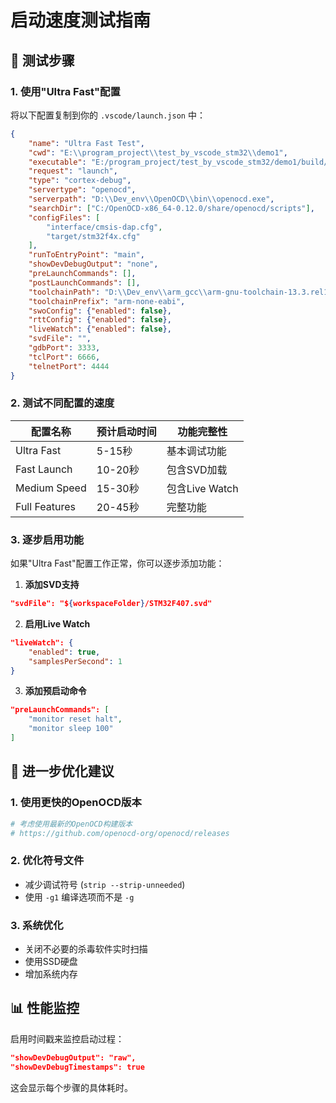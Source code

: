 # 启动速度测试指南

## 🧪 测试步骤

### 1. 使用"Ultra Fast"配置
将以下配置复制到你的 `.vscode/launch.json` 中：

```json
{
    "name": "Ultra Fast Test",
    "cwd": "E:\\program_project\\test_by_vscode_stm32\\demo1",
    "executable": "E:/program_project/test_by_vscode_stm32/demo1/build/Debug/demo1.elf",
    "request": "launch",
    "type": "cortex-debug",
    "servertype": "openocd",
    "serverpath": "D:\\Dev_env\\OpenOCD\\bin\\openocd.exe",
    "searchDir": ["C:/OpenOCD-x86_64-0.12.0/share/openocd/scripts"],
    "configFiles": [
        "interface/cmsis-dap.cfg",
        "target/stm32f4x.cfg"
    ],
    "runToEntryPoint": "main",
    "showDevDebugOutput": "none",
    "preLaunchCommands": [],
    "postLaunchCommands": [],
    "toolchainPath": "D:\\Dev_env\\arm_gcc\\arm-gnu-toolchain-13.3.rel1-mingw-w64-i686-arm-none-eabi\\bin",
    "toolchainPrefix": "arm-none-eabi",
    "swoConfig": {"enabled": false},
    "rttConfig": {"enabled": false},
    "liveWatch": {"enabled": false},
    "svdFile": "",
    "gdbPort": 3333,
    "tclPort": 6666,
    "telnetPort": 4444
}
```

### 2. 测试不同配置的速度

| 配置名称 | 预计启动时间 | 功能完整性 |
|---------|-------------|-----------|
| Ultra Fast | 5-15秒 | 基本调试功能 |
| Fast Launch | 10-20秒 | 包含SVD加载 |
| Medium Speed | 15-30秒 | 包含Live Watch |
| Full Features | 20-45秒 | 完整功能 |

### 3. 逐步启用功能

如果"Ultra Fast"配置工作正常，你可以逐步添加功能：

1. **添加SVD支持**
```json
"svdFile": "${workspaceFolder}/STM32F407.svd"
```

2. **启用Live Watch**
```json
"liveWatch": {
    "enabled": true,
    "samplesPerSecond": 1
}
```

3. **添加预启动命令**
```json
"preLaunchCommands": [
    "monitor reset halt",
    "monitor sleep 100"
]
```

## 🚀 进一步优化建议

### 1. 使用更快的OpenOCD版本
```bash
# 考虑使用最新的OpenOCD构建版本
# https://github.com/openocd-org/openocd/releases
```

### 2. 优化符号文件
- 减少调试符号 (`strip --strip-unneeded`)
- 使用 `-g1` 编译选项而不是 `-g`

### 3. 系统优化
- 关闭不必要的杀毒软件实时扫描
- 使用SSD硬盘
- 增加系统内存

## 📊 性能监控

启用时间戳来监控启动过程：
```json
"showDevDebugOutput": "raw",
"showDevDebugTimestamps": true
```

这会显示每个步骤的具体耗时。